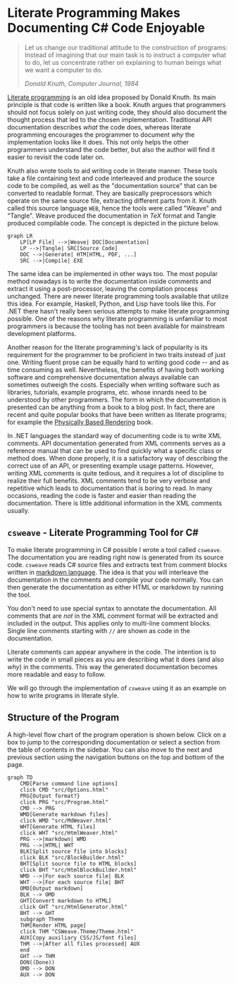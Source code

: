 ﻿# Literate Programming Makes Documenting C# Code Enjoyable

> Let us change our traditional attitude to the construction of programs: Instead of imagining that 
> our main task is to instruct a computer what to do, let us concentrate rather on explaining to human 
> beings what we want a computer to do.
>
> _Donald Knuth, Computer Journal, 1984_

[Literate programming](https://en.wikipedia.org/wiki/Literate_programming) is an old idea proposed by 
Donald Knuth. Its main principle is that code is written like a book. Knuth argues that programmers
should not focus solely on just writing code, they should also document the thought process that led 
to the chosen implementation. Traditional API documentation describes _what_ the code does, whereas 
literate programming encourages the programmer to document _why_ the implementation looks like it does. 
This not only helps the other programmers understand the code better, but also the author will find it 
easier to revisit the code later on.

Knuth also wrote tools to aid writing code in literate manner. These tools take a file containing
text and code interleaved and produce the source code to be compiled, as well as the "documentation source"
that can be converted to readable format. They are basically preprocessors which operate on the 
same source file, extracting different parts from it. Knuth called this source language `WEB`, hence 
the tools were called "Weave" and "Tangle". Weave produced the documentation in _TeX_ format and Tangle
produced compilable code. The concept is depicted in the picture below.

```mermaid
graph LR
    LP[LP File] -->|Weave| DOC[Documentation]
    LP -->|Tangle| SRC[Source Code]
    DOC -->|Generate| HTM[HTML, PDF, ...]
    SRC -->|Compile| EXE
```

The same idea can be implemented in other ways too. The most popular method nowadays is to write the 
documentation inside comments and extract it using a post-processor, leaving the compilation process
unchanged. There are newer literate programming tools available that utilize this idea. For example, 
Haskell, Python, and Lisp have tools like this. For .NET there hasn't really been serious attempts to 
make literate programming possible. One of the reasons why literate programming is unfamiliar to most 
programmers is because the tooling has not been available for mainstream development platforms.

Another reason for the literate programming's lack of popularity is its requirement for the programmer
to be proficient in two traits instead of just one. Writing fluent prose can be equally hard to writing 
good code -- and as time consuming as well. Nevertheless, the benefits of having both working software 
and comprehensive documentation always available can sometimes outweigh the costs. Especially when 
writing software such as libraries, tutorials, example programs, etc. whose innards need to be understood
by other programmers. The form in which the documentation is presented can be anything from a book to
a blog post. In fact, there are recent and quite popular books that have been written as literate 
programs; for example the [Physically Based Rendering](http://www.pbrt.org/) book.

In .NET languages the standard way of documenting code is to write XML comments. API documentation
generated from XML comments serves as a reference manual that can be used to find quickly what a 
specific class or method does. When done properly, it is a satisfactory way of describing the correct 
use of an API, or presenting example usage patterns. However, writing XML comments is quite tedious, 
and it requires a lot of discipline to realize their full benefits. XML comments tend to be very verbose 
and repetitive which leads to documentation that is boring to read. In many occasions, reading the
code is faster and easier than reading the documentation. There is little additional information in
the XML comments usually.

## `csweave` - Literate Programming Tool for C#

To make literate programming in C# possible I wrote a tool called `csweave`. The documentation
you are reading right now is generated from its source code. `csweave` reads C# source files 
and extracts text from comment blocks written in [markdown language](https://en.wikipedia.org/wiki/markdown). 
The idea is that you will interleave the documentation in the comments and compile your code 
normally. You can then generate the documentation as either HTML or markdown by running the tool. 

You don't need to use special syntax to annotate the documentation. All comments that are
_not_ in the XML comment format will be extracted and included in the output. This applies
only to multi-line comment blocks. Single line comments starting with `//` are shown as
code in the documentation. 

Literate comments can appear anywhere in the code. The intention is to write the code in small
pieces  as you are describing what it does (and also _why_) in the comments. This way the 
generated documentation becomes more readable and easy to follow.

We will go through the implementation of `csweave` using it as an example on how to write 
programs in literate style.

## Structure of the Program

A high-level flow chart of the program operation is shown below. Click on a box to jump to the
corresponding documentation or select a section from the table of contents in the sidebar.
You can also move to the next and previous section using the navigation buttons on the top and
bottom of the page.

```mermaid
graph TD
    CMD[Parse command line options]
    click CMD "src/Options.html"
    PRG{Output format?}
    click PRG "src/Program.html"
    CMD --> PRG
    WMD[Generate markdown files]
    click WMD "src/MdWeaver.html"
    WHT[Generate HTML files]
    click WHT "src/HtmlWeaver.html"
    PRG -->|markdown| WMD
    PRG -->|HTML| WHT
    BLK[Split source file into blocks]
    click BLK "src/BlockBuilder.html"
    BHT[Split source file to HTML blocks]
    click BHT "src/HtmlBlockBuilder.html"
    WMD -->|For each source file| BLK
    WHT -->|For each source file| BHT
    OMD[Output markdown]
    BLK --> OMD
    GHT[Convert markdown to HTML]
    click GHT "src/HtmlGenerator.html"
    BHT --> GHT
    subgraph Theme
    THM[Render HTML page]
    click THM "CSWeave.Theme/Theme.html"
    AUX[Copy auxiliary CSS/JS/font files]
    THM -->|After all files processed| AUX
    end
    GHT --> THM
    DON((Done))
    OMD --> DON
    AUX --> DON
```
